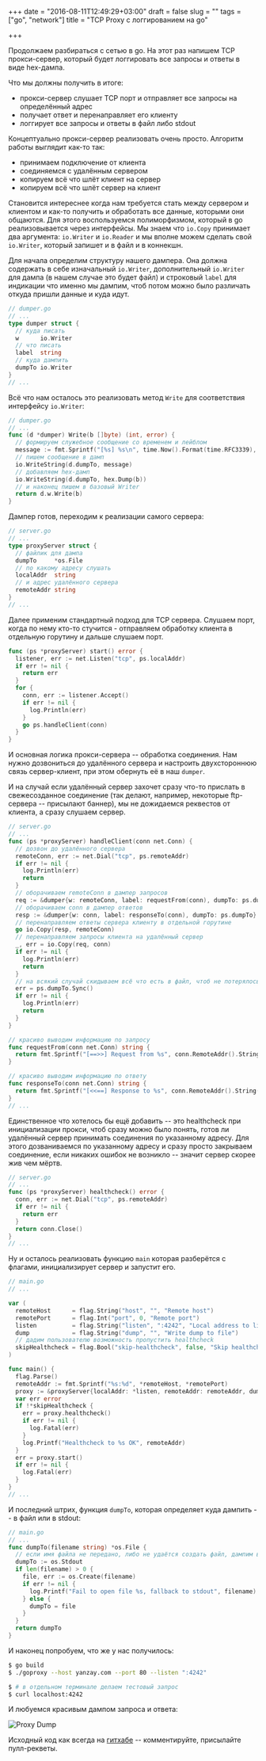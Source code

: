 +++
date = "2016-08-11T12:49:29+03:00"
draft = false
slug = ""
tags = ["go", "network"]
title = "TCP Proxy с логгированием на go"

+++

Продолжаем разбираться с сетью в go. На этот раз напишем TCP прокси-сервер, который будет логгировать все запросы и ответы в виде hex-дампа.

Что мы должны получить в итоге:

- прокси-сервер слушает TCP порт и отправляет все запросы на определённый адрес
- получает ответ и перенаправляет его клиенту
- логгирует все запросы и ответы в файл либо stdout

<!--more-->

Концептуально прокси-сервер реализовать очень просто. Алгоритм работы выглядит как-то так:

- принимаем подключение от клиента
- соединяемся с удалённым сервером
- копируем всё что шлёт клиент на сервер
- копируем всё что шлёт сервер на клиент

Становится интереснее когда нам требуется стать между сервером и клиентом и как-то получить и обработать все данные, которыми они общаются. Для этого воспользуемся полиморфизмом, который в go реализовывается через интерфейсы. Мы знаем что `io.Copy` принимает два аргумента: `io.Writer` и `io.Reader` и мы вполне можем сделать свой `io.Writer`, который запишет и в файл и в коннекшн.

Для начала определим структуру нашего дампера. Она должна содержать в себе изначальный `io.Writer`, дополнительный `io.Writer` для дампа (в нашем случае это будет файл) и строковый `label` для индикации что именно мы дампим, чтоб потом можно было различать откуда пришли данные и куда идут.

```go
// dumper.go
// ...
type dumper struct {
  // куда писать
  w      io.Writer
  // что писать
  label  string
  // куда дампить
  dumpTo io.Writer
}
// ...
```

Всё что нам осталось это реализовать метод `Write` для соответствия интерфейсу `io.Writer`:

```go
// dumper.go
// ...
func (d *dumper) Write(b []byte) (int, error) {
  // формируем служебное сообщение со временем и лейблом
  message := fmt.Sprintf("[%s] %s\n", time.Now().Format(time.RFC3339), d.label)
  // пишем сообщение в дамп
  io.WriteString(d.dumpTo, message)
  // добавляем hex-дамп
  io.WriteString(d.dumpTo, hex.Dump(b))
  // и наконец пишем в базовый Writer
  return d.w.Write(b)
}
```

Дампер готов, переходим к реализации самого сервера:

```go
// server.go
// ...
type proxyServer struct {
  // файлик для дампа
  dumpTo     *os.File
  // по какому адресу слушать
  localAddr  string
  // и адрес удалённого сервера
  remoteAddr string
}
// ...
```

Далее применим стандартный подход для TCP сервера. Слушаем порт, когда по нему кто-то стучится - отправляем обработку клиента в отдельную горутину и дальше слушаем порт.

```go
func (ps *proxyServer) start() error {
  listener, err := net.Listen("tcp", ps.localAddr)
  if err != nil {
    return err
  }
  for {
    conn, err := listener.Accept()
    if err != nil {
      log.Println(err)
    }
    go ps.handleClient(conn)
  }
}
```

И основная логика прокси-сервера -- обработка соединения. Нам нужно дозвониться до удалённого сервера и настроить двухстороннюю связь сервер-клиент, при этом обернуть её в наш `dumper`.

И на случай если удалённый сервер захочет сразу что-то прислать в свежесозданное соединение (так делают, например, некоторые ftp-сервера -- присылают баннер), мы не дожидаемся реквестов от клиента, а сразу слушаем сервер.

```go
// server.go
// ...
func (ps *proxyServer) handleClient(conn net.Conn) {
  // дозвон до удалённого сервера
  remoteConn, err := net.Dial("tcp", ps.remoteAddr)
  if err != nil {
    log.Println(err)
    return
  }
  // оборачиваем remoteConn в дампер запросов
  req := &dumper{w: remoteConn, label: requestFrom(conn), dumpTo: ps.dumpTo}
  // оборачиваем conn в дампер ответов
  resp := &dumper{w: conn, label: responseTo(conn), dumpTo: ps.dumpTo}
  // перенаправляем ответы сервера клиенту в отдельной горутине
  go io.Copy(resp, remoteConn)
  // перенаправляем запросы клиента на удалённый сервер
  _, err = io.Copy(req, conn)
  if err != nil {
    log.Println(err)
    return
  }
  // на всякий случай скидываем всё что есть в файл, чтоб не потерялось
  err = ps.dumpTo.Sync()
  if err != nil {
    log.Println(err)
    return
  }
}

// красиво выводим информацию по запросу
func requestFrom(conn net.Conn) string {
  return fmt.Sprintf("[==>>] Request from %s", conn.RemoteAddr().String())
}

// красиво выводим информацию по ответу
func responseTo(conn net.Conn) string {
  return fmt.Sprintf("[<<==] Response to %s", conn.RemoteAddr().String())
}
// ...
```

Единственное что хотелось бы ещё добавить -- это healthcheck при инициализации прокси, чтоб сразу можно было понять, готов ли удалённый сервер принимать соединения по указанному адресу. Для этого дозваниваемся по указанному адресу и сразу просто закрываем соединение, если никаких ошибок не возникло -- значит сервер скорее жив чем мёртв.

```go
// server.go
// ...
func (ps *proxyServer) healthcheck() error {
  conn, err := net.Dial("tcp", ps.remoteAddr)
  if err != nil {
    return err
  }
  return conn.Close()
}
// ...
```

Ну и осталось реализовать функцию `main` которая разберётся с флагами, инициализирует сервер и запустит его.

```go
// main.go
// ...

var (
  remoteHost      = flag.String("host", "", "Remote host")
  remotePort      = flag.Int("port", 0, "Remote port")
  listen          = flag.String("listen", ":4242", "Local address to listen")
  dump            = flag.String("dump", "", "Write dump to file")
  // дадим пользователю возможность пропустить healthcheck
  skipHealthcheck = flag.Bool("skip-healthcheck", false, "Skip healthcheck")
)

func main() {
  flag.Parse()
  remoteAddr := fmt.Sprintf("%s:%d", *remoteHost, *remotePort)
  proxy := &proxyServer{localAddr: *listen, remoteAddr: remoteAddr, dumpTo: dumpTo(*dump)}
  var err error
  if !*skipHealthcheck {
    err = proxy.healthcheck()
    if err != nil {
      log.Fatal(err)
    }
    log.Printf("Healthcheck to %s OK", remoteAddr)
  }
  err = proxy.start()
  if err != nil {
    log.Fatal(err)
  }
}
// ...
```

И последний штрих, функция `dumpTo`, которая определяет куда дампить -- в файл или в stdout:

```go
// main.go
// ...
func dumpTo(filename string) *os.File {
  // если имя файла не передано, либо не удаётся создать файл, дампим в stdout
  dumpTo := os.Stdout
  if len(filename) > 0 {
    file, err := os.Create(filename)
    if err != nil {
      log.Printf("Fail to open file %s, fallback to stdout", filename)
    } else {
      dumpTo = file
    }
  }
  return dumpTo
}
```

И наконец попробуем, что же у нас получилось:

```bash
$ go build
$ ./goproxy --host yanzay.com --port 80 --listen ":4242"

$ # в отдельном терминале делаем тестовый запрос
$ curl localhost:4242
```

И любуемся красивым дампом запроса и ответа:

![Proxy Dump](/images/proxy_dump.png)

Исходный код как всегда на [гитхабе](https://github.com/yanzay/goproxy) -- комментируйте, присылайте пулл-рекветы.
